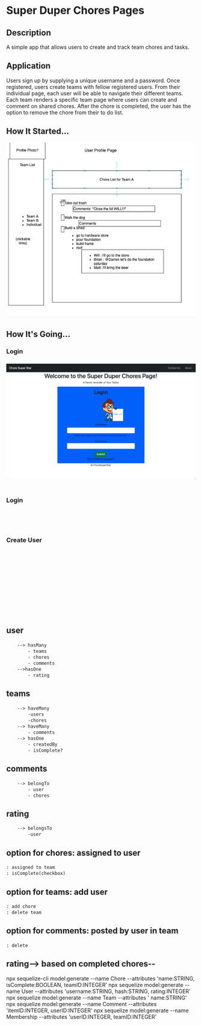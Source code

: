 # Super Duper Chores Pages


## Description
A simple app that allows users to create and track team chores and tasks.

## Application
Users sign up by supplying a unique username and a password. Once registered, users create teams with fellow registered users. From their individual page, each user will be able to navigate their different teams. Each team renders a specific team page where users can create and comment on shared chores. After the chore is completed, the user has the option to remove the chore from their to do list.

## How It Started...
<img src="./readme-images/how-it-started.png">


## How It's Going...
<h3>Login<h3>
<img src="./readme-images/login-readme.png">

<br>
<br>


<h3>Login<h3>

<br>
<br>

<h3>Create User<h3>

<br>
<br>

<h3><h3>

<br>
<br>

<h3><h3>

<br>
<br>




































## user 
        --> hasMany 
            - teams 
            - chores 
            - comments 
        -->hasOne
            - rating

## teams 
        --> haveMany 
            -users
            -chores 
        --> haveMany 
            - comments 
        --> hasOne 
            - createdBy 
            - isComplete?

## comments 
        --> belongTo 
            - user
            - chores

## rating   
        --> belongsTo 
            -user

## option for chores: assigned to user
    : assigned to team
    : isComplete(checkbox)
## option for teams: add user
    : add chore
    : delete team
## option for comments: posted by user in team
    : delete
## rating--> based on completed chores--

 npx sequelize-cli model:generate --name Chore --attributes 'name:STRING, isComplete:BOOLEAN, teamID:INTEGER' 
 npx sequelize model:generate --name User --attributes 'username:STRING, hash:STRING, rating:INTEGER'  
 npx sequelize model:generate --name Team --attributes ' name:STRING' 
 npx sequelize model:generate --name Comment --attributes 'itemID:INTEGER, userID:INTEGER'
 npx sequelize model:generate --name Membership --attributes 'userID:INTEGER, teamID:INTEGER'      

